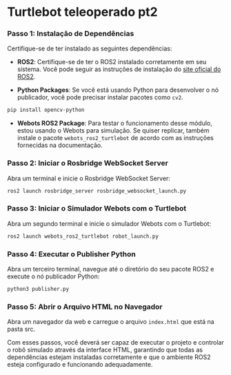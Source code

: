 # Turtlebot teleoperado pt2

### Passo 1: Instalação de Dependências

Certifique-se de ter instalado as seguintes dependências:

- **ROS2**: Certifique-se de ter o ROS2 instalado corretamente em seu sistema. Você pode seguir as instruções de instalação do [site oficial do ROS2](https://index.ros.org/doc/ros2/Installation/).

- **Python Packages**: Se você está usando Python para desenvolver o nó publicador, você pode precisar instalar pacotes como `cv2`.

```bash
pip install opencv-python
```

- **Webots ROS2 Package**: Para testar o funcionamento desse módulo, estou usando o Webots para simulação. Se quiser replicar, também instale o pacote `webots_ros2_turtlebot` de acordo com as instruções fornecidas na documentação.

### Passo 2: Iniciar o Rosbridge WebSocket Server

Abra um terminal e inicie o Rosbridge WebSocket Server:

```bash
ros2 launch rosbridge_server rosbridge_websocket_launch.py
```

### Passo 3: Iniciar o Simulador Webots com o Turtlebot

Abra um segundo terminal e inicie o simulador Webots com o Turtlebot:

```bash
ros2 launch webots_ros2_turtlebot robot_launch.py
```

### Passo 4: Executar o Publisher Python

Abra um terceiro terminal, navegue até o diretório do seu pacote ROS2 e execute o nó publicador Python:

```bash
python3 publisher.py
```

### Passo 5: Abrir o Arquivo HTML no Navegador

Abra um navegador da web e carregue o arquivo `index.html` que está na pasta src.

Com esses passos, você deverá ser capaz de executar o projeto e controlar o robô simulado através da interface HTML, garantindo que todas as dependências estejam instaladas corretamente e que o ambiente ROS2 esteja configurado e funcionando adequadamente.
